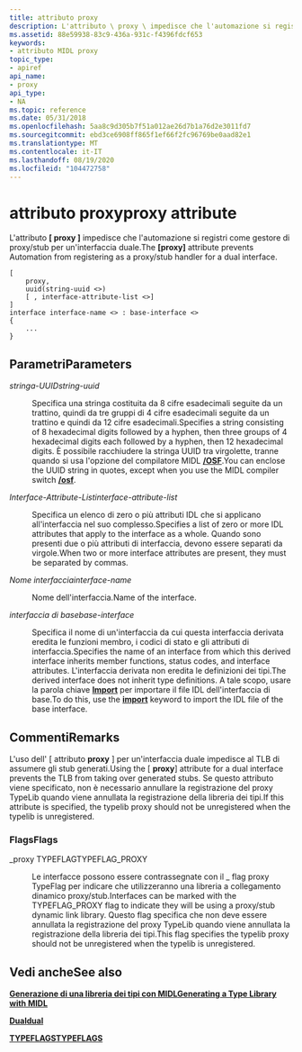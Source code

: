 ```yaml
---
title: attributo proxy
description: L'attributo \ proxy \ impedisce che l'automazione si registri come gestore di proxy/stub per un'interfaccia duale.
ms.assetid: 88e59938-83c9-436a-931c-f4396fdcf653
keywords:
- attributo MIDL proxy
topic_type:
- apiref
api_name:
- proxy
api_type:
- NA
ms.topic: reference
ms.date: 05/31/2018
ms.openlocfilehash: 5aa8c9d305b7f51a012ae26d7b1a76d2e3011fd7
ms.sourcegitcommit: ebd3ce6908ff865f1ef66f2fc96769be0aad82e1
ms.translationtype: MT
ms.contentlocale: it-IT
ms.lasthandoff: 08/19/2020
ms.locfileid: "104472758"
---
```

# <a name="proxy-attribute"></a><span data-ttu-id="357df-104">attributo proxy</span><span class="sxs-lookup"><span data-stu-id="357df-104">proxy attribute</span></span>

<span data-ttu-id="357df-105">L'attributo **\[ proxy \]** impedisce che l'automazione si registri come gestore di proxy/stub per un'interfaccia duale.</span><span class="sxs-lookup"><span data-stu-id="357df-105">The **\[proxy\]** attribute prevents Automation from registering as a proxy/stub handler for a dual interface.</span></span>

``` syntax
[ 
    proxy, 
    uuid(string-uuid <>)
    [ , interface-attribute-list <>] 
] 
interface interface-name <> : base-interface <>
{
    ...
}
```

## <a name="parameters"></a><span data-ttu-id="357df-106">Parametri</span><span class="sxs-lookup"><span data-stu-id="357df-106">Parameters</span></span>

<dl> <dt>

<span data-ttu-id="357df-107">*stringa-UUID*</span><span class="sxs-lookup"><span data-stu-id="357df-107">*string-uuid*</span></span> 
</dt> <dd>

<span data-ttu-id="357df-108">Specifica una stringa costituita da 8 cifre esadecimali seguite da un trattino, quindi da tre gruppi di 4 cifre esadecimali seguite da un trattino e quindi da 12 cifre esadecimali.</span><span class="sxs-lookup"><span data-stu-id="357df-108">Specifies a string consisting of 8 hexadecimal digits followed by a hyphen, then three groups of 4 hexadecimal digits each followed by a hyphen, then 12 hexadecimal digits.</span></span> <span data-ttu-id="357df-109">È possibile racchiudere la stringa UUID tra virgolette, tranne quando si usa l'opzione del compilatore MIDL [**/OSF**](-osf.md).</span><span class="sxs-lookup"><span data-stu-id="357df-109">You can enclose the UUID string in quotes, except when you use the MIDL compiler switch [**/osf**](-osf.md).</span></span>

</dd> <dt>

<span data-ttu-id="357df-110">*Interface-Attribute-List*</span><span class="sxs-lookup"><span data-stu-id="357df-110">*interface-attribute-list*</span></span> 
</dt> <dd>

<span data-ttu-id="357df-111">Specifica un elenco di zero o più attributi IDL che si applicano all'interfaccia nel suo complesso.</span><span class="sxs-lookup"><span data-stu-id="357df-111">Specifies a list of zero or more IDL attributes that apply to the interface as a whole.</span></span> <span data-ttu-id="357df-112">Quando sono presenti due o più attributi di interfaccia, devono essere separati da virgole.</span><span class="sxs-lookup"><span data-stu-id="357df-112">When two or more interface attributes are present, they must be separated by commas.</span></span>

</dd> <dt>

<span data-ttu-id="357df-113">*Nome interfaccia*</span><span class="sxs-lookup"><span data-stu-id="357df-113">*interface-name*</span></span> 
</dt> <dd>

<span data-ttu-id="357df-114">Nome dell'interfaccia.</span><span class="sxs-lookup"><span data-stu-id="357df-114">Name of the interface.</span></span>

</dd> <dt>

<span data-ttu-id="357df-115">*interfaccia di base*</span><span class="sxs-lookup"><span data-stu-id="357df-115">*base-interface*</span></span> 
</dt> <dd>

<span data-ttu-id="357df-116">Specifica il nome di un'interfaccia da cui questa interfaccia derivata eredita le funzioni membro, i codici di stato e gli attributi di interfaccia.</span><span class="sxs-lookup"><span data-stu-id="357df-116">Specifies the name of an interface from which this derived interface inherits member functions, status codes, and interface attributes.</span></span> <span data-ttu-id="357df-117">L'interfaccia derivata non eredita le definizioni dei tipi.</span><span class="sxs-lookup"><span data-stu-id="357df-117">The derived interface does not inherit type definitions.</span></span> <span data-ttu-id="357df-118">A tale scopo, usare la parola chiave [**Import**](import.md) per importare il file IDL dell'interfaccia di base.</span><span class="sxs-lookup"><span data-stu-id="357df-118">To do this, use the [**import**](import.md) keyword to import the IDL file of the base interface.</span></span>

</dd> </dl>

## <a name="remarks"></a><span data-ttu-id="357df-119">Commenti</span><span class="sxs-lookup"><span data-stu-id="357df-119">Remarks</span></span>

<span data-ttu-id="357df-120">L'uso dell' \[ attributo **proxy** \] per un'interfaccia duale impedisce al TLB di assumere gli stub generati.</span><span class="sxs-lookup"><span data-stu-id="357df-120">Using the \[ **proxy**\] attribute for a dual interface prevents the TLB from taking over generated stubs.</span></span> <span data-ttu-id="357df-121">Se questo attributo viene specificato, non è necessario annullare la registrazione del proxy TypeLib quando viene annullata la registrazione della libreria dei tipi.</span><span class="sxs-lookup"><span data-stu-id="357df-121">If this attribute is specified, the typelib proxy should not be unregistered when the typelib is unregistered.</span></span>

### <a name="flags"></a><span data-ttu-id="357df-122">Flags</span><span class="sxs-lookup"><span data-stu-id="357df-122">Flags</span></span>

<dl> <dt>

<span data-ttu-id="357df-123"><span id="TYPEFLAG_PROXY"></span><span id="typeflag_proxy"></span>\_proxy TYPEFLAG</span><span class="sxs-lookup"><span data-stu-id="357df-123"><span id="TYPEFLAG_PROXY"></span><span id="typeflag_proxy"></span>TYPEFLAG\_PROXY</span></span>
</dt> <dd>

<span data-ttu-id="357df-124">Le interfacce possono essere contrassegnate con il \_ flag proxy TypeFlag per indicare che utilizzeranno una libreria a collegamento dinamico proxy/stub.</span><span class="sxs-lookup"><span data-stu-id="357df-124">Interfaces can be marked with the TYPEFLAG\_PROXY flag to indicate they will be using a proxy/stub dynamic link library.</span></span> <span data-ttu-id="357df-125">Questo flag specifica che non deve essere annullata la registrazione del proxy TypeLib quando viene annullata la registrazione della libreria dei tipi.</span><span class="sxs-lookup"><span data-stu-id="357df-125">This flag specifies the typelib proxy should not be unregistered when the typelib is unregistered.</span></span>

</dd> </dl>

## <a name="see-also"></a><span data-ttu-id="357df-126">Vedi anche</span><span class="sxs-lookup"><span data-stu-id="357df-126">See also</span></span>

<dl> <dt>

[<span data-ttu-id="357df-127">**Generazione di una libreria dei tipi con MIDL**</span><span class="sxs-lookup"><span data-stu-id="357df-127">**Generating a Type Library with MIDL**</span></span>](generating-a-type-library-with-midl-2.md)
</dt> <dt>

[<span data-ttu-id="357df-128">**Dual**</span><span class="sxs-lookup"><span data-stu-id="357df-128">**dual**</span></span>](dual.md)
</dt> <dt>

[<span data-ttu-id="357df-129">**TYPEFLAGS**</span><span class="sxs-lookup"><span data-stu-id="357df-129">**TYPEFLAGS**</span></span>](/windows/win32/api/oaidl/ne-oaidl-typeflags)
</dt> </dl>

 

 